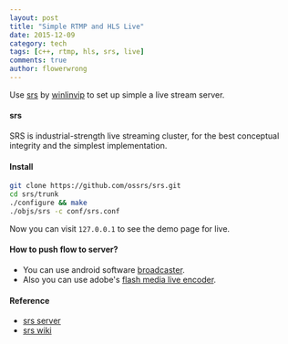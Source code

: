 ```yaml
---
layout: post
title: "Simple RTMP and HLS Live"
date: 2015-12-09
category: tech
tags: [c++, rtmp, hls, srs, live]
comments: true
author: flowerwrong
---
```


Use [srs](https://github.com/ossrs/srs) by [winlinvip](https://github.com/winlinvip) to set up simple a live stream server.


#### srs

SRS is industrial-strength live streaming cluster, for the best conceptual integrity and the simplest implementation.

#### Install

```bash
git clone https://github.com/ossrs/srs.git
cd srs/trunk
./configure && make
./objs/srs -c conf/srs.conf
```

Now you can visit `127.0.0.1` to see the demo page for live.

#### How to push flow to server?

* You can use android software [broadcaster](http://help.aodianyun.com/aodianyun_doc/60).
* Also you can use adobe's [flash media live encoder](http://www.adobe.com/cn/products/flash-media-encoder.html).

#### Reference

* [srs server](https://github.com/ossrs/srs)
* [srs wiki](https://github.com/ossrs/srs/wiki/v2_CN_Home)
